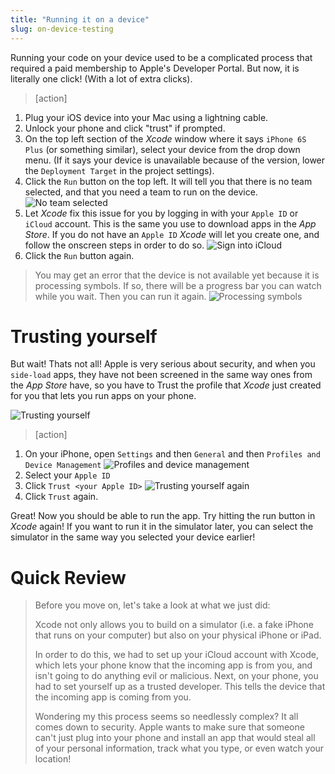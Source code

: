 ```yaml
---
title: "Running it on a device"
slug: on-device-testing
---
```


Running your code on your device used to be a complicated process that required a paid membership to Apple's Developer Portal. But now, it is literally one click! (With a lot of extra clicks).

>[action]
>
1. Plug your iOS device into your Mac using a lightning cable.
1. Unlock your phone and click "trust" if prompted.
1. On the top left section of the _Xcode_ window where it says `iPhone 6S Plus` (or something similar), select your device from the drop down menu. (If it says your device is unavailable because of the version, lower the `Deployment Target` in the project settings).
1. Click the `Run` button on the top left. It will tell you that there is no team selected, and that you need a team to run on the device. ![No team selected](./fix_by_adding_apple_id.png)
1. Let _Xcode_ fix this issue for you by logging in with your `Apple ID` or `iCloud` account. This is the same you use to download apps in the _App Store_. If you do not have an `Apple ID` _Xcode_ will let you create one, and follow the onscreen steps in order to do so. ![Sign into iCloud](./sign_into_icloud.png)
1. Click the `Run` button again.
>You may get an error that the device is not available yet because it is processing symbols. If so, there will be a progress bar you can watch while you wait. Then you can run it again. ![Processing symbols](./processing_symbols.png)

# Trusting yourself

But wait! Thats not all! Apple is very serious about security, and when you `side-load` apps, they have not been screened in the same way ones from the _App Store_ have, so you have to Trust the profile that _Xcode_ just created for you that lets you run apps on your phone.

![Trusting yourself](./untrusted_developer.jpg)

>[action]
>
1. On your iPhone, open `Settings` and then `General` and then `Profiles and Device Management` ![Profiles and device management](./settings_general_profiles.jpg)
1. Select your `Apple ID`
1. Click `Trust <your Apple ID>` ![Trusting yourself again](./trusting_yourself.jpg)
1. Click `Trust` again.

Great! Now you should be able to run the app. Try hitting the run button in _Xcode_ again! If you want to run it in the simulator later, you can select the simulator in the same way you selected your device earlier!

# Quick Review

> Before you move on, let's take a look at what we just did:
>
> Xcode not only allows you to build on a simulator (i.e. a fake iPhone that runs on your computer) but also on your physical iPhone or iPad.
>
> In order to do this, we had to set up your iCloud account with Xcode, which lets your phone know that the incoming app is from you, and isn't going to do anything evil or malicious.
> Next, on your phone, you had to set yourself up as a trusted developer. This tells the device that the incoming app is coming from you.
>
> Wondering my this process seems so needlessly complex? It all comes down to security. Apple wants to make sure that someone can't just plug into your phone and install an app that would steal all of your personal information, track what you type, or even watch your location!  

